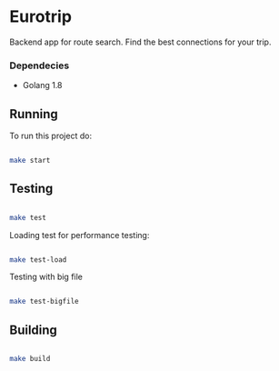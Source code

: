 # Eurotrip

Backend app for route search. Find the best connections for your trip.

### Dependecies

   - Golang 1.8

## Running
To run this project do:
```bash

make start
```

## Testing

```bash

make test
```

Loading test for performance testing:
```bash

make test-load
```

Testing with big file
```bash

make test-bigfile
```

## Building

```bash

make build
```
